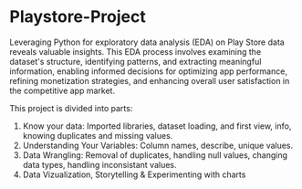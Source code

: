 # Playstore-Project

Leveraging Python for exploratory data analysis (EDA) on Play Store data reveals valuable insights. This EDA process involves examining the dataset's structure, identifying patterns, and extracting meaningful information, enabling informed decisions for optimizing app performance, refining monetization strategies, and enhancing overall user satisfaction in the competitive app market.

This project is divided into  parts:
1) Know your data: Imported libraries, dataset loading, and first view, info, knowing duplicates and missing values.
2) Understanding Your Variables: Column names, describe, unique values.
3) Data Wrangling: Removal of duplicates, handling null values, changing data types, handling inconsistant values.
4) Data Vizualization, Storytelling & Experimenting with charts

